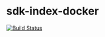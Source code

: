 # sdk-index-docker  
[![Build Status](https://travis-ci.com/thread-liu/sdk-index-docker.svg?branch=master)](https://travis-ci.com/thread-liu/sdk-index-docker)